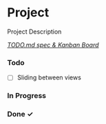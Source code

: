 # Project

Project Description

<em>[TODO.md spec & Kanban Board](https://bit.ly/3fCwKfM)</em>

### Todo

- [ ] Sliding between views  

### In Progress


### Done ✓


